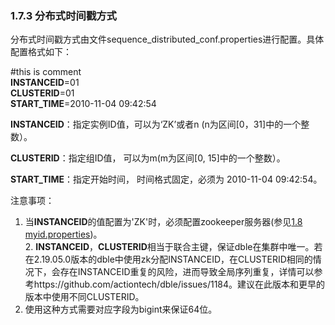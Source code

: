 ### 1.7.3 分布式时间戳方式
分布式时间戳方式由文件sequence_distributed_conf.properties进行配置。具体配置格式如下：

\#this is comment  
**INSTANCEID**=01  
**CLUSTERID**=01  
**START_TIME**=2010-11-04 09:42:54

**INSTANCEID**：指定实例ID值，可以为‘ZK’或者n (n为区间[0，31]中的一个整数）。

**CLUSTERID**：指定组ID值， 可以为m(m为区间[0, 15]中的一个整数）。

**START_TIME**：指定开始时间， 时间格式固定，必须为 2010-11-04 09:42:54。

注意事项：

1. 当**INSTANCEID**的值配置为'ZK'时，必须配置zookeeper服务器(参见[1.8 myid.properties](../1.8_myid.properties.md))。  
2. **INSTANCEID**，**CLUSTERID**相当于联合主键，保证dble在集群中唯一。若在2.19.05.0版本的dble中使用zk分配INSTANCEID，在CLUSTERID相同的情况下，会存在INSTANCEID重复的风险，进而导致全局序列重复，详情可以参考https://github.com/actiontech/dble/issues/1184。建议在此版本和更早的版本中使用不同CLUSTERID。
3. 使用这种方式需要对应字段为bigint来保证64位。

